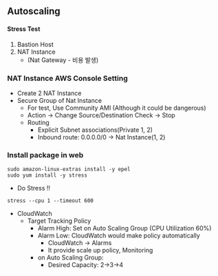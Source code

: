 ## Autoscaling

#### Stress Test

1. Bastion Host
2. NAT Instance
   - (Nat Gateway - 비용 발생)

### NAT Instance AWS Console Setting

- Create 2 NAT Instance
- Secure Group of Nat Instance
  - For test, Use Community AMI (Although it could be dangerous)
  - Action -> Change Source/Destination Check -> Stop
  - Routing
    - Explicit Subnet associations(Private 1, 2)
    - Inbound route: 0.0.0.0/0 -> Nat Instance(1, 2)

### Install package in web

```shell
sudo amazon-linux-extras install -y epel
sudo yum install -y stress
```

- Do Stress !!

```shell
stress --cpu 1 --timeout 600
```

- CloudWatch
  - Target Tracking Policy
    - Alarm High: Set on Auto Scaling Group (CPU Utilization 60%)
    - Alarm Low: CloudWatch would make policy automatically
      - CloudWatch -> Alarms 
      - It provide scale up policy, Monitoring
    - on Auto Scaling Group:
      - Desired Capacity: 2->3->4
